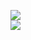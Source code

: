 [![](https://img.shields.io/badge/Made%20With-Github%20Spray-lightgrey.svg?style=for-the-badge&logo=github)](https://github.com/Annihil/github-spray#22265)  
[![](https://i.imgur.com/2DrTn0Z.gif)](https://github.com/Annihil/github-spray)
